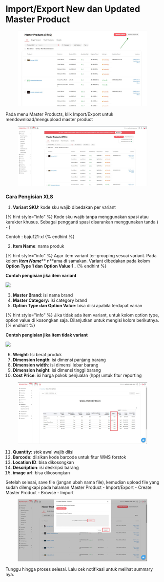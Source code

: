 # Import/Export New dan Updated Master Product

<figure><img src="../../.gitbook/assets/image (1) (1) (1) (1) (1) (1) (1).png" alt=""><figcaption></figcaption></figure>

Pada menu Master Products, klik Import/Export untuk mendownload/mengupload master product

<figure><img src="../../.gitbook/assets/image (1) (1) (1) (1) (1) (1) (1) (1).png" alt=""><figcaption></figcaption></figure>

### Cara Pengisian XLS

1. **Variant SKU:** kode sku wajib dibedakan per variant

{% hint style="info" %}
Kode sku wajib tanpa menggunakan spasi atau karakter khusus. Sebagai pengganti spasi disarankan menggunakan tanda ( - )

&#x20; Contoh : baju121-xl
{% endhint %}

2. **Item Name**: nama produk&#x20;

{% hint style="info" %}
Agar item variant ter-grouping sesuai variant. Pada kolom _**Item Name**_** n**ama di samakan. Variant dibedakan pada kolom **Option Type 1 dan Option Value 1 .**
{% endhint %}

**Contoh pengisian jika item variant**

![](https://s3.amazonaws.com/cdn.freshdesk.com/data/helpdesk/attachments/production/48076128349/original/q55a-Y6aMF9rcz\_X\_Bd4k4SKZZ4pLjsx3Q.png?1607922965)

3. **Master Brand**: isi nama brand
4. **Master Category:** isi category brand
5. **Option Type dan Option Value**: bisa diisi apabila terdapat varian

{% hint style="info" %}
Jika tidak ada item variant, untuk kolom option type, option value di kosongkan saja. Dilanjutkan untuk mengisi kolom berikutnya.
{% endhint %}

**Contoh pengisian jika item tidak variant**

![](https://s3.amazonaws.com/cdn.freshdesk.com/data/helpdesk/attachments/production/48076128375/original/VSkXCNKVGNoSo\_Cs1TsM5RSPBsdE\_AiFzA.png?1607922976)

6. **Weight**: Isi berat produk
7. **Dimension length**: isi dimensi panjang barang
8. **Dimension width**: isi dimensi lebar barang
9. **Dimension height**: isi dimensi tinggi barang
10. **Cost Price**: isi harga pokok penjualan (hpp) untuk fitur reporting

<figure><img src="../../.gitbook/assets/image (1) (1) (1).png" alt=""><figcaption></figcaption></figure>

11. **Quantity**: stok awal wajib diisi
12. **Barcode**: diisikan kode barcode untuk fitur WMS forstok
13. **Location ID**: bisa dikosongkan
14. **Description**: isi deskripsi barang
15. **image url**: bisa dikosongkan

Setelah selesai, save file (jangan ubah nama file), kemudian upload file yang sudah dilengkapi pada halaman Master Product - Import/Export - Create Master Product - Browse - Import

<figure><img src="../../.gitbook/assets/image (2).png" alt=""><figcaption></figcaption></figure>

Tunggu hingga proses selesai. Lalu cek notifikasi untuk melihat summary nya.&#x20;

